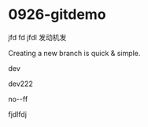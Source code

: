 # 0926-gitdemo



jfd fd jfdl 发动机发

Creating a new branch is quick & simple.

dev

dev222

no--ff

fjdlfdj